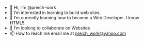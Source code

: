 - 👋 Hi, I’m @preich-work
- 👀 I’m interested in learning to build web sites. 
- 🌱 I’m currently learning how to become a Web Developer. I know HTML5.
- 💞️ I’m looking to collaborate on Websites
- 📫 How to reach me email me at preich_work@yahoo.com

<!---
preich-work/preich-work is a ✨ special ✨ repository because its `README.md` (this file) appears on your GitHub profile.
You can click the Preview link to take a look at your changes.
--->
